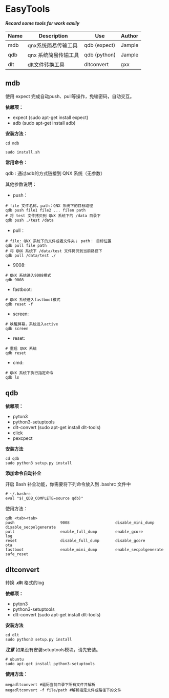 # EasyTools
***Record some tools for work easily***



| Name | Description     | Use                                                          | Author |
| ---- | --------------- | ------------------------------------------------------------ | ------ |
| mdb  | qnx系统简易传输工具    | qdb (expect)      | Jample |
| qdb  | qnx 系统简易传输工具   | qdb (python)      | Jample |
| dlt  | dlt文件转换工具 | dltconvert | gxx    |



## mdb

使用 expect 完成自动push、pull等操作，免输密码，自动交互。

**依赖项：**
- expect (sudo apt-get install expect)
- adb (sudo apt-get install adb)

**安装方法：**
```shell 
cd mdb

sudo install.sh
```
**常用命令：**

qdb : 通过adb的方式链接到 QNX 系统（无参数）


其他参数说明：
- push：
```shell
# file 文件名称，path：QNX 系统下的目标路径
qdb push file1 file2 ... filen path 
# 将 test 文件拷贝到 QNX 系统下的 /data 目录下
qdb push ./test /data 
```
 - pull：
 ```shell
 # file: QNX 系统下的文件或者文件夹； path： 目标位置
 qdb pull file path
 # 将 QNX 系统下 /data/test 文件拷贝到当前路径下
 qdb pull /data/test ./
 ```
 - 9008:
 ```shell
 # QNX 系统进入9008模式
 qdb 9008
 ```
 - fastboot:
 ```shell
 # QNX 系统进入fastboot模式
 qdb reset -f
 ```
 - screen:
 ```shell
 # 唤醒屏幕，系统进入active
 qdb screen
 ```
 - reset:
 ```shell
 # 重启 QNX 系统
 qdb reset
 ```
 - cmd:
 ```shell
 # QNX 系统下执行指定命令
 qdb ls
 ```

## qdb 


**依赖项：**

- pyton3
- python3-setuptools
- dlt-convert (sudo apt-get install dlt-tools)
- click
- pexcpect

**安装方法**

```shell
cd qdb
sudo python3 setup.py install
```

**添加命令自动补全**

开启 Bash 补全功能，你需要将下列命令放入到 .bashrc 文件中
```shell
# ~/.bashrc
eval "$(_QDB_COMPLETE=source qdb)"
```

使用方法：
```shell
qdb <tab><tab>
push                    9008                    disable_mini_dump       disable_secpolgenerate  
pull                    enable_full_dump        enable_gcore            log                     
reset                   disable_full_dump       disable_gcore           ota                     
fastboot                enable_mini_dump        enable_secpolgenerate   safe_reset 
```


## dltconvert

转换 **.dlt** 格式的log

**依赖项：**

- pyton3
- python3-setuptools
- dlt-convert (sudo apt-get install dlt-tools)

**安装方法**

```shell
cd dlt
sudo python3 setup.py install
```
***注意*** 如果没有安装setuptools模块，请先安装。
```
# ubuntu
sudo apt-get install python3-setuptools

```

**使用方法：**

```shell
megadltconvert #遍历当前目录下所有文件并解析
megadltconvert -f file/path #解析指定文件或路径下的文件
```



